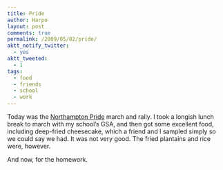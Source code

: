 ```yaml
---
title: Pride
author: Harpo
layout: post
comments: true
permalink: /2009/05/02/pride/
aktt_notify_twitter:
  - yes
aktt_tweeted:
  - 1
tags:
  - food
  - friends
  - school
  - work
---
```

Today was the <a href="http://www.northamptonpride.org/" target="_blank">Northampton Pride</a> march and rally. I took a longish lunch break to march with my school&#8217;s GSA, and then got some excellent food, including deep-fried cheesecake, which a friend and I sampled simply so we could say we had. It was not very good. The fried plantains and rice were, however.

And now, for the homework.